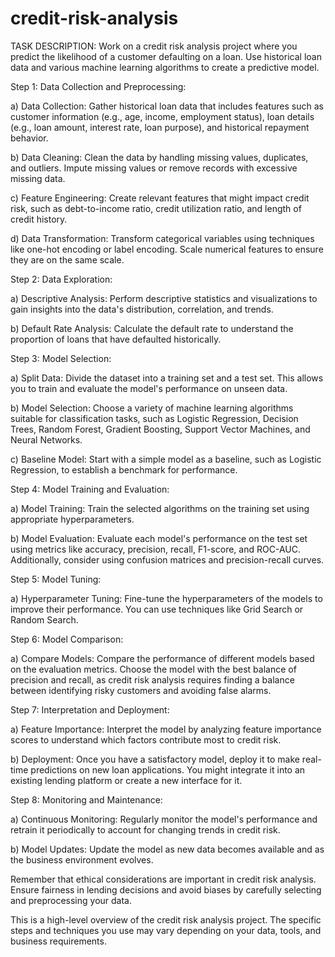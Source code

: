 # credit-risk-analysis
TASK DESCRIPTION: Work on a credit risk analysis project where you predict the likelihood of a customer defaulting on a loan. Use historical loan data and various machine learning algorithms to create a predictive model.

Step 1: Data Collection and Preprocessing:

a) Data Collection: Gather historical loan data that includes features such as customer information (e.g., age, income, employment status), loan details (e.g., loan amount, interest rate, 
loan purpose), and historical repayment behavior.

b) Data Cleaning: Clean the data by handling missing values, duplicates, and outliers. Impute missing values or remove records with excessive missing data.

c) Feature Engineering: Create relevant features that might impact credit risk, such as debt-to-income ratio, credit utilization ratio, and length of credit history.

d) Data Transformation: Transform categorical variables using techniques like one-hot encoding or label encoding. Scale numerical features to ensure they are on the same scale.

Step 2: Data Exploration:

a) Descriptive Analysis: Perform descriptive statistics and visualizations to gain insights into the data's distribution, correlation, and trends.

b) Default Rate Analysis: Calculate the default rate to understand the proportion of loans that have defaulted historically.

Step 3: Model Selection:

a) Split Data: Divide the dataset into a training set and a test set. This allows you to train and evaluate the model's performance on unseen data.

b) Model Selection: Choose a variety of machine learning algorithms suitable for classification tasks, such as Logistic Regression, Decision Trees, Random Forest, Gradient Boosting, 
Support Vector Machines, and Neural Networks.

c) Baseline Model: Start with a simple model as a baseline, such as Logistic Regression, to establish a benchmark for performance.

Step 4: Model Training and Evaluation:

a) Model Training: Train the selected algorithms on the training set using appropriate hyperparameters.

b) Model Evaluation: Evaluate each model's performance on the test set using metrics like accuracy, precision, recall, F1-score, and ROC-AUC. Additionally, consider using confusion 
matrices and precision-recall curves.

Step 5: Model Tuning:

a) Hyperparameter Tuning: Fine-tune the hyperparameters of the models to improve their performance. You can use techniques like Grid Search or Random Search.

Step 6: Model Comparison:

a) Compare Models: Compare the performance of different models based on the evaluation metrics. Choose the model with the best balance of precision and recall, as credit risk analysis 
requires finding a balance between identifying risky customers and avoiding false alarms.

Step 7: Interpretation and Deployment:

a) Feature Importance: Interpret the model by analyzing feature importance scores to understand which factors contribute most to credit risk.

b) Deployment: Once you have a satisfactory model, deploy it to make real-time predictions on new loan applications. You might integrate it into an existing lending platform or create a 
new interface for it.

Step 8: Monitoring and Maintenance:

a) Continuous Monitoring: Regularly monitor the model's performance and retrain it periodically to account for changing trends in credit risk.

b) Model Updates: Update the model as new data becomes available and as the business environment evolves.

Remember that ethical considerations are important in credit risk analysis. Ensure fairness in lending decisions and avoid biases by carefully selecting and preprocessing your data.

This is a high-level overview of the credit risk analysis project. The specific steps and techniques you use may vary depending on your data, tools, and business requirements.

